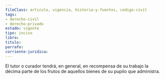 ```yaml
---
fileClass: articulo, vigencia, historia-y-fuentes, codigo-civil
tags:
- derecho-civil
- derecho-privado
estado: vigente
tipo: inciso
libro:
titulo:
parrafo:
corriente-juridica:
---
```

El tutor o curador tendrá, en general, en recompensa de su trabajo la décima parte de los frutos de aquellos bienes de su pupilo que administra.
